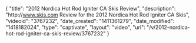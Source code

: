 {
    "title": "2012 Nordica Hot Rod Igniter CA Skis Review",
    "description": "http:\/\/www.skis.com Review for the 2012 Nordica Hot Rod Igniter CA Skis",
    "videoid": "3767232",
    "date_created": "1411361279",
    "date_modified": "1418182024",
    "type": "captivate",
    "layout": "video",
    "url": "\/v\/2012-nordica-hot-rod-igniter-ca-skis-review\/3767232"
}